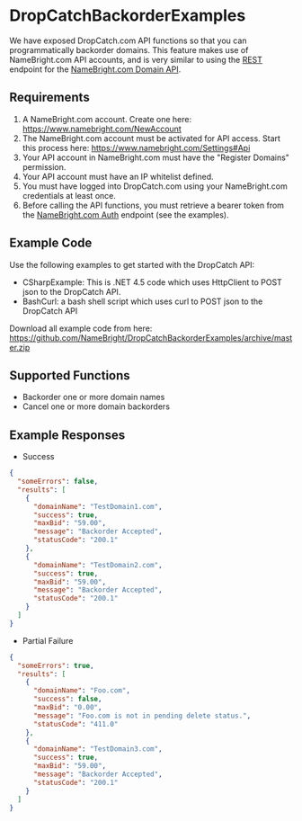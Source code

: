 DropCatchBackorderExamples
==========================

We have exposed DropCatch.com API functions so that you can programmatically backorder domains. This feature makes use of NameBright.com API accounts, and is very similar to using the [REST](https://api.namebright.com/rest/Help "NameBright.com REST Domain API") endpoint for the  [NameBright.com Domain API](https://github.com/NameBright/DomainApiClientExamples "NameBright.com Domain API").

Requirements
------------
1. A NameBright.com account. Create one here: https://www.namebright.com/NewAccount
2. The NameBright.com account must be activated for API access. Start this process here: https://www.namebright.com/Settings#Api
3. Your API account in NameBright.com must have the "Register Domains" permission.
4. Your API account must have an IP whitelist defined.
5. You must have logged into DropCatch.com using your NameBright.com credentials at least once.
6. Before calling the API functions, you must retrieve a bearer token from the [NameBright.com Auth](https://api.namebright.com/auth/help) endpoint (see the examples).

Example Code
------------
Use the following examples to get started with the DropCatch API:
- CSharpExample: This is .NET 4.5 code which uses HttpClient to POST json to the DropCatch API. 
- BashCurl: a bash shell script which uses curl to POST json to the DropCatch API

Download all example code from here: https://github.com/NameBright/DropCatchBackorderExamples/archive/master.zip

Supported Functions
-------------------
- Backorder one or more domain names
- Cancel one or more domain backorders

Example Responses
-----------------

- Success
```json
{
  "someErrors": false,
  "results": [
    {
      "domainName": "TestDomain1.com",
      "success": true,
      "maxBid": "59.00",
      "message": "Backorder Accepted",
      "statusCode": "200.1"
    },
    {
      "domainName": "TestDomain2.com",
      "success": true,
      "maxBid": "59.00",
      "message": "Backorder Accepted",
      "statusCode": "200.1"
    }
  ]
}
```

- Partial Failure
```json
{
  "someErrors": true,
  "results": [
    {
      "domainName": "Foo.com",
      "success": false,
      "maxBid": "0.00",
      "message": "Foo.com is not in pending delete status.",
      "statusCode": "411.0"
    },
    {
      "domainName": "TestDomain3.com",
      "success": true,
      "maxBid": "59.00",
      "message": "Backorder Accepted",
      "statusCode": "200.1"
    }
  ]
}
```



